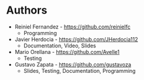 # Authors

* Reiniel Fernandez - https://github.com/reinielfc
  * Programming
* Javier Herdocia - https://github.com/JHerdocia112 
  * Documentation, Video, Slides
* Mario Orellana - https://github.com/Avelle1
  * Testing
* Gustavo Zapata - https://github.com/gustavoza 
  *  Slides, Testing, Documentation, Programming

